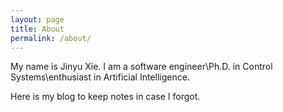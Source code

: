 ```yaml
---
layout: page
title: About
permalink: /about/
---
```


My name is Jinyu Xie. I am a software engineer\Ph.D. in Control Systems\enthusiast in Artificial Intelligence.

Here is my blog to keep notes in case I forgot.
